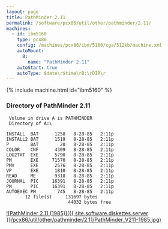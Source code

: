 ```yaml
---
layout: page
title: PathMinder 2.11
permalink: /software/pcx86/util/other/pathminder/2.11/
machines:
  - id: ibm5160
    type: pcx86
    config: /machines/pcx86/ibm/5160/cga/512kb/machine.xml
    autoMount:
      B:
        name: "PathMinder 2.11"
    autoStart: true
    autoType: $date\r$time\rB:\rDIR\r
---
```


{% include machine.html id="ibm5160" %}

### Directory of PathMinder 2.11

     Volume in drive A is PATHMINDER
     Directory of A:\

    INSTALL  BAT      1258   8-28-85   2:11p
    INSTALL2 BAT      1519   8-28-85   2:11p
    P        BAT        20   8-28-85   2:11p
    COLOR    CNF      4309   8-28-85   2:11p
    LOG2TXT  EXE      5790   8-28-85   2:11p
    PM       EXE     71570   8-28-85   2:11p
    PMV      EXE      2576   8-28-85   2:11p
    VP       EXE      1810   8-28-85   2:11p
    READ     ME       9318   8-28-85   2:11p
    JOURNAL  PIC     16391   8-28-85   2:11p
    PM       PIC     16391   8-28-85   2:11p
    AUTOEXEC PM        745   8-28-85   2:11p
           12 file(s)     131697 bytes
                           44032 bytes free

[![PathMinder 2.11 (1985)]({{ site.software.diskettes.server }}/pcx86/util/other/pathminder/2.11/PathMinder_V211-1985.jpg)](https://archive.org/details/path-minder-v-211-1985)
